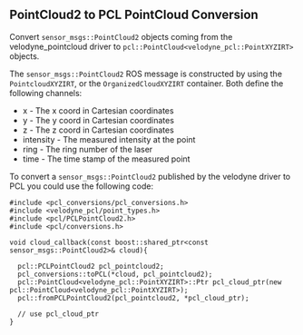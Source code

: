 ## PointCloud2 to PCL PointCloud Conversion

Convert `sensor_msgs::PointCloud2` objects coming from the velodyne_pointcloud driver to `pcl::PointCloud<velodyne_pcl::PointXYZIRT>` objects.

The `sensor_msgs::PointCloud2` ROS message is constructed by using the `PointcloudXYZIRT`, or the `OrganizedCloudXYZIRT` container.
Both define the following channels:

* x - The x coord in Cartesian coordinates
* y - The y coord in Cartesian coordinates
* z - The z coord in Cartesian coordinates
* intensity - The measured intensity at the point
* ring - The ring number of the laser
* time - The time stamp of the measured point

To convert a `sensor_msgs::PointCloud2` published by the velodyne driver to PCL you could use the following code:

```
#include <pcl_conversions/pcl_conversions.h>
#include <velodyne_pcl/point_types.h>
#include <pcl/PCLPointCloud2.h>
#include <pcl/conversions.h>

void cloud_callback(const boost::shared_ptr<const sensor_msgs::PointCloud2>& cloud){

  pcl::PCLPointCloud2 pcl_pointcloud2;
  pcl_conversions::toPCL(*cloud, pcl_pointcloud2);
  pcl::PointCloud<velodyne_pcl::PointXYZIRT>::Ptr pcl_cloud_ptr(new pcl::PointCloud<velodyne_pcl::PointXYZIRT>);
  pcl::fromPCLPointCloud2(pcl_pointcloud2, *pcl_cloud_ptr);

  // use pcl_cloud_ptr
}
```
